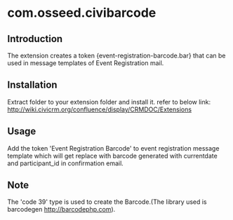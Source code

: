 com.osseed.civibarcode
======================

Introduction
-------------
The extension creates a token {event-registration-barcode.bar} that can be used in message templates of Event Registration mail.

Installation
-------------
Extract folder to your extension folder and install it.
refer to below link:
http://wiki.civicrm.org/confluence/display/CRMDOC/Extensions

Usage
---------------
Add the token 'Event Registration Barcode' to event registration message template which will get replace with barcode generated with currentdate and participant_id in confirmation email.

Note
------
The 'code 39' type is used to create the Barcode.(The library used is barcodegen http://barcodephp.com).   

